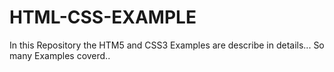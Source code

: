 # HTML-CSS-EXAMPLE
In this Repository the HTM5 and CSS3 Examples are describe in details...  So many Examples coverd..
